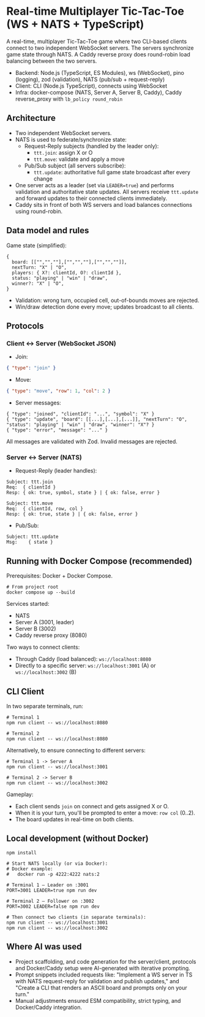 # Real-time Multiplayer Tic-Tac-Toe (WS + NATS + TypeScript)

A real-time, multiplayer Tic-Tac-Toe game where two CLI-based clients connect to two independent WebSocket servers. The servers synchronize game state through NATS. A Caddy reverse proxy does round-robin load balancing between the two servers.

- Backend: Node.js (TypeScript, ES Modules), ws (WebSocket), pino (logging), zod (validation), NATS (pub/sub + request-reply)
- Client: CLI (Node.js TypeScript), connects using WebSocket
- Infra: docker-compose (NATS, Server A, Server B, Caddy), Caddy reverse_proxy with `lb_policy round_robin`

## Architecture

- Two independent WebSocket servers.
- NATS is used to federate/synchronize state:
  - Request-Reply subjects (handled by the leader only):
    - `ttt.join`: assign X or O
    - `ttt.move`: validate and apply a move
  - Pub/Sub subject (all servers subscribe):
    - `ttt.update`: authoritative full game state broadcast after every change
- One server acts as a leader (set via `LEADER=true`) and performs validation and authoritative state updates. All servers receive `ttt.update` and forward updates to their connected clients immediately.
- Caddy sits in front of both WS servers and load balances connections using round-robin.

## Data model and rules

Game state (simplified):

```text
{
  board: [["","",""],["","",""],["","",""]],
  nextTurn: "X" | "O",
  players: { X?: clientId, O?: clientId },
  status: "playing" | "win" | "draw",
  winner?: "X" | "O",
}
```

- Validation: wrong turn, occupied cell, out-of-bounds moves are rejected.
- Win/draw detection done every move; updates broadcast to all clients.

## Protocols

### Client ↔ Server (WebSocket JSON)

- Join:

```json
{ "type": "join" }
```

- Move:

```json
{ "type": "move", "row": 1, "col": 2 }
```

- Server messages:

```text
{ "type": "joined", "clientId": "...", "symbol": "X" }
{ "type": "update", "board": [[...],[...],[...]], "nextTurn": "O", "status": "playing" | "win" | "draw", "winner": "X"? }
{ "type": "error", "message": "..." }
```

All messages are validated with Zod. Invalid messages are rejected.

### Server ↔ Server (NATS)

- Request-Reply (leader handles):

```text
Subject: ttt.join
Req:  { clientId }
Resp: { ok: true, symbol, state } | { ok: false, error }

Subject: ttt.move
Req:  { clientId, row, col }
Resp: { ok: true, state } | { ok: false, error }
```

- Pub/Sub:

```text
Subject: ttt.update
Msg:    { state }
```

## Running with Docker Compose (recommended)

Prerequisites: Docker + Docker Compose.

```shell
# From project root
docker compose up --build
```

Services started:

- NATS
- Server A (3001, leader)
- Server B (3002)
- Caddy reverse proxy (8080)

Two ways to connect clients:

- Through Caddy (load balanced): `ws://localhost:8080`
- Directly to a specific server: `ws://localhost:3001` (A) or `ws://localhost:3002` (B)

## CLI Client

In two separate terminals, run:

```shell
# Terminal 1
npm run client -- ws://localhost:8080

# Terminal 2
npm run client -- ws://localhost:8080
```

Alternatively, to ensure connecting to different servers:

```shell
# Terminal 1 -> Server A
npm run client -- ws://localhost:3001

# Terminal 2 -> Server B
npm run client -- ws://localhost:3002
```

Gameplay:

- Each client sends `join` on connect and gets assigned X or O.
- When it is your turn, you'll be prompted to enter a move: `row col` (0..2).
- The board updates in real-time on both clients.

## Local development (without Docker)

```shell
npm install

# Start NATS locally (or via Docker):
# Docker example:
#   docker run -p 4222:4222 nats:2

# Terminal 1 — Leader on :3001
PORT=3001 LEADER=true npm run dev

# Terminal 2 — Follower on :3002
PORT=3002 LEADER=false npm run dev

# Then connect two clients (in separate terminals):
npm run client -- ws://localhost:3001
npm run client -- ws://localhost:3002
```

## Where AI was used

- Project scaffolding, and code generation for the server/client, protocols and Docker/Caddy setup were AI-generated with iterative prompting.
- Prompt snippets included requests like: "Implement a WS server in TS with NATS request-reply for validation and publish updates," and "Create a CLI that renders an ASCII board and prompts only on your turn."
- Manual adjustments ensured ESM compatibility, strict typing, and Docker/Caddy integration.
